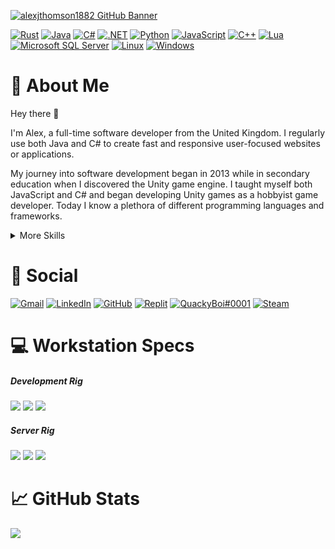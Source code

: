 [![alexjthomson1882 GitHub Banner](./Assets/Banner.png)](https://alexthomson.dev)

[![Rust](https://img.shields.io/badge/Rust-000000?style=for-the-badge&logo=rust&logoColor=white)](https://www.rust-lang.org/) <!-- rust -->
[![Java](https://img.shields.io/badge/Java-ED8B00?style=for-the-badge&logo=java&logoColor=white)](https://www.java.com) <!-- java -->
[![C#](https://img.shields.io/badge/C%23-239120?style=for-the-badge&logo=c-sharp&logoColor=white)](https://docs.microsoft.com/en-us/dotnet/csharp/) <!-- csharp -->
[![.NET](https://img.shields.io/badge/.NET-5C2D91?style=for-the-badge&logo=.net&logoColor=white)](https://dotnet.microsoft.com/) <!-- dotnet -->
[![Python](https://img.shields.io/badge/Python-3776AB?style=for-the-badge&logo=python&logoColor=white)](https://www.python.org/) <!-- python -->
[![JavaScript](https://img.shields.io/badge/JavaScript-F7DF1E?style=for-the-badge&logo=javascript&logoColor=black)](https://www.javascript.com/) <!-- javascript -->
[![C++](https://img.shields.io/badge/C%2B%2B-00599C?style=for-the-badge&logo=c%2B%2B&logoColor=white)](https://www.cplusplus.com/) <!-- cpp -->
[![Lua](https://img.shields.io/badge/Lua-2C2D72?style=for-the-badge&logo=lua&logoColor=white)](https://www.lua.org/) <!-- lua -->
[![Microsoft SQL Server](https://img.shields.io/badge/MS_SQL-CC2927?style=for-the-badge&logo=microsoft-sql-server&logoColor=white)](https://www.microsoft.com/en-gb/sql-server/sql-server-2019) <!-- MSSQL -->
[![Linux](https://img.shields.io/badge/Linux-FCC624?style=for-the-badge&logo=linux&logoColor=black)](https://wiki.archlinux.org/title/installation_guide) <!-- linux -->
[![Windows](https://img.shields.io/badge/Windows-0078D6?style=for-the-badge&logo=windows&logoColor=white)](https://www.microsoft.com/en-us/windows/) <!-- windows -->

# :loudspeaker: About Me

Hey there :wave:

I'm Alex, a full-time software developer from the United Kingdom. I regularly use both Java and C# to create fast and responsive user-focused websites or applications.

My journey into software development began in 2013 while in secondary education when I discovered the Unity game engine. I taught myself both JavaScript and C# and began developing Unity games as a hobbyist game developer. Today I know a plethora of different programming languages and frameworks.

<details>
<summary>More Skills</summary>
<br>

<!-- web development -->
![HTML5](https://img.shields.io/badge/HTML5-E34F26?style=flat&logo=html5&logoColor=white) <!-- html5 -->
![CSS3](https://img.shields.io/badge/CSS3-1572B6?style=flat&logo=css3&logoColor=white) <!-- css3 -->
![nginx](https://img.shields.io/badge/nginx-089404?style=flat&logo=nginx&logoColor=white) <!-- nginx -->
![PHP](https://img.shields.io/badge/PHP-777BB4?style=flat&logo=php&logoColor=white) <!-- php -->
![ReactJS](https://img.shields.io/badge/React-20232A?style=flat&logo=react&logoColor=61DAFB) <!-- react -->
![AngularJS](https://img.shields.io/badge/Angular-DD0031?style=flat&logo=angular&logoColor=white) <!-- angular -->
![Bootstrap](https://img.shields.io/badge/Bootstrap-563D7C?style=flat&logo=bootstrap&logoColor=white) <!-- bootstrap -->
![jQuery](https://img.shields.io/badge/jQuery-0769AD?style=flat&logo=jquery&logoColor=white) <!-- jquery -->
![Amazon Web Services](https://img.shields.io/badge/AWS-232F3E?style=flat&logo=amazon-aws&logoColor=white) <!-- AWS -->
<br>

<!-- ide -->
[![Visual Studio](https://img.shields.io/badge/Visual_Studio-5C2D91?style=flat&logo=visual%20studio&logoColor=white)]() <!-- vs -->
[![Visual Studio Code](https://img.shields.io/badge/Visual_Studio_Code-0078D4?style=flat&logo=visual%20studio%20code&logoColor=white)]() <!-- vscode -->
[![Eclipse](https://img.shields.io/badge/Eclipse-2C2255?style=flat&logo=eclipse&logoColor=white)]() <!-- eclipse -->
[![Atom](https://img.shields.io/badge/Atom-66595C?style=flat&logo=Atom&logoColor=white)]() <!-- atom -->
[![Notepad++](https://img.shields.io/badge/Notepad++-90E59A.svg?style=flat&logo=notepad%2B%2B&logoColor=black)]() <!-- notepad pp -->
[![Arduino IDE](https://img.shields.io/badge/Arduino_IDE-00979D?style=flat&logo=arduino&logoColor=white)]() <!-- arduino -->
[![PyCharm](https://img.shields.io/badge/PyCharm-000000.svg?&style=flat&logo=PyCharm&logoColor=white)]() <!-- pycharm -->
[![Vim](https://img.shields.io/badge/VIM-%2311AB00.svg?&style=flat&logo=vim&logoColor=white)]() <!-- vim -->
<br>

<!-- operating systems -->
[![Arch Linux](https://img.shields.io/badge/Arch_Linux-1793D1?style=flat&logo=arch-linux&logoColor=white)](https://wiki.archlinux.org/title/installation_guide) <!-- arch -->
[![Raspberry Pi](https://img.shields.io/badge/Raspberry%20Pi-A22846?style=flat&logo=Raspberry%20Pi&logoColor=white)](https://www.raspberrypi.com/) <!-- rpi -->
[![Arduino](https://img.shields.io/badge/Arduino-00979D?style=flat&logo=Arduino&logoColor=white)](https://www.arduino.cc/) <!-- arduino -->
<br>

<!-- game development -->
[![Unity](https://img.shields.io/badge/Unity-000000?style=flat&logo=unity&logoColor=white)](https://unity.com/) <!-- unity -->
[![Audacity](https://img.shields.io/badge/Audacity-0000CC?style=flat&logo=audacity&logoColor=white)](https://www.audacityteam.org/) <!-- audacity -->
[![Adobe Photoshop](https://img.shields.io/badge/Photoshop-31A8FF?style=flat&logo=Adobe%20Photoshop&logoColor=black)](https://www.adobe.com/uk/products/photoshop) <!-- photoshop -->
[![Blender](https://img.shields.io/badge/Blender-%23F5792A.svg?style=flat&logo=blender&logoColor=white)](https://www.blender.org/) <!-- blender -->
<br>

<!-- misc -->
[![Git](https://img.shields.io/badge/GIT-E44C30?style=flat&logo=git&logoColor=white)](https://git-scm.com/book/en/v2/Getting-Started-Installing-Git) <!-- git -->
[![GNU Bash](https://img.shields.io/badge/GNU%20Bash-4EAA25?style=flat&logo=GNU%20Bash&logoColor=white)]() <!-- bash -->
[![TMux](https://img.shields.io/badge/tmux-1BB91F?style=flat&logo=tmux&logoColor=white)]() <!-- tmux -->
[![Microsoft Excel](https://img.shields.io/badge/Excel-217346?style=flat&logo=microsoft-excel&logoColor=white)](https://www.microsoft.com/en-us/microsoft-365/excel) <!-- excel -->
[![Microsoft Word](https://img.shields.io/badge/Word-2B579A?style=flat&logo=microsoft-word&logoColor=white)](https://www.microsoft.com/en-us/microsoft-365/word) <!-- word -->
[![Microsoft Sharepoint](https://img.shields.io/badge/SharePoint-0078D4?style=flat&logo=microsoft-sharepoint&logoColor=white)]() <!-- sharepoint -->
[![Microsoft Office](https://img.shields.io/badge/Office-D83B01?style=flat&logo=microsoft-office&logoColor=white)](https://www.microsoft.com/en-us/microsoft-365) <!-- office -->
[![Google Sheets](https://img.shields.io/badge/Google%20Sheets-34A853?style=flat&logo=google-sheets&logoColor=white)](https://www.google.co.uk/sheets/about/) <!-- google sheets -->

</details>

# :pushpin: Social
[![Gmail](https://img.shields.io/badge/Gmail-D14836?style=for-the-badge&logo=gmail&logoColor=white)](https://alexthomson.dev/contact) <!-- gmail -->
[![LinkedIn](https://img.shields.io/badge/LinkedIn-0077B5?style=for-the-badge&logo=linkedin&logoColor=white)](https://www.linkedin.com/in/alexjthomson1882/) <!-- linked in -->
[![GitHub](https://img.shields.io/badge/GitHub-000000?style=for-the-badge&logo=github&logoColor=white)](https://github.com/alexjthomson1882) <!-- github -->
[![Replit](https://img.shields.io/badge/replit-667881?style=for-the-badge&logo=replit&logoColor=white)](https://replit.com/@alexjthomson1882) <!-- replit -->
[![QuackyBoi#0001](https://img.shields.io/badge/Discord-7289DA?style=for-the-badge&logo=discord&logoColor=white)](https://alexthomson.dev/contact) <!-- discord -->
[![Steam](https://img.shields.io/badge/Steam-000000?style=for-the-badge&logo=steam&logoColor=white)](https://steamcommunity.com/id/quacky_boi/) <!-- steam -->

# :computer: Workstation Specs
##### Development Rig
[![](https://img.shields.io/badge/Arch_Linux-1793D1?style=for-the-badge&logo=arch-linux&logoColor=white)](https://wiki.archlinux.org/title/installation_guide) <!-- arch linux -->
![](https://img.shields.io/badge/RYZEN_5_3600-ED1C24?style=for-the-badge&logo=amd&logoColor=white) <!-- cpu -->
![](https://img.shields.io/badge/RTX2060S-76B900?style=for-the-badge&logo=nvidia&logoColor=white) <!-- gpu -->
<br>
##### Server Rig
[![](https://img.shields.io/badge/Arch_Linux-1793D1?style=for-the-badge&logo=arch-linux&logoColor=white)](https://wiki.archlinux.org/title/installation_guide) <!-- arch linux -->
![](https://img.shields.io/badge/RYZEN_9_5900X-ED1C24?style=for-the-badge&logo=amd&logoColor=white) <!-- cpu -->
![](https://img.shields.io/badge/RTX2080-76B900?style=for-the-badge&logo=nvidia&logoColor=white) <!-- gpu -->

# :chart_with_upwards_trend: GitHub Stats
![](https://github-readme-stats.vercel.app/api/top-langs/?username=alexjthomson1882&theme=blue-green)
